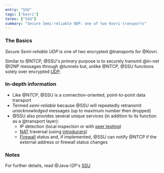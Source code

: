 ```yaml
---
entry: "SSU"
tags: ["kovri"]
terms: ["SSU"]
summary: "Secure Semi-reliable UDP: one of two Kovri transports"
---
```


### The Basics

*Secure Semi-reliable UDP* is one of two encrypted @transports for @Kovri.

Similar to @NTCP, @SSU's *primary* purpose is to securely transmit @in-net @I2NP messages through @tunnels but, unlike @NTCP, @SSU functions solely over encrypted [UDP](https://en.wikipedia.org/wiki/User_Datagram_Protocol).

### In-depth information

- Like @NTCP, @SSU is a connection-oriented, point-to-point data transport
- Termed *semi-reliable* because @SSU will repeatedly retransmit *unacknowledged* messages (up to maximum number then dropped)
- @SSU also provides several unique services (in addition to its function as a @transport layer):
  - IP detection (local inspection or with [peer testing](https://geti2p.net/en/docs/transport/ssu#peerTesting))
  - [NAT](https://en.wikipedia.org/wiki/Network_address_translation) traversal (using [introducers](https://geti2p.net/en/docs/transport/ssu#introduction))
  - [Firewall](https://en.wikipedia.org/wiki/Firewall_%28computing%29) status and, if implemented, @SSU can notify @NTCP if the external address or firewall status changes

### Notes

For further details, read @Java-I2P's [SSU](https://geti2p.net/en/docs/transport/ssu)
